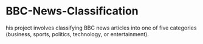 # BBC-News-Classification
his project involves classifying BBC news articles into one of five categories (business, sports, politics, technology, or entertainment). 
